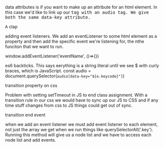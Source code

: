 data attributes is if you want to make up an attribute for an html element. In this case we'd like to link up our <kbd> tag with an audio tag. We give both the same data-key attribute.


<div data-key="65" class="key">
  <kbd>A</kbd>
  <span class="sound">clap</span>
</div>

<audio data-key="65" src="sounds/clap.wav"></audio>


adding event listeners. We add an eventListener to some html element as a property and then add the specific event we're listening for, the nthe funciton that we want to run.

window.addEventListener('eventName', ()=>{})

es6 backticks. This says eerything is a string literal until we see $ with curly braces, which is JavaScript.
const audio = document.querySelector(`audio[data-key="${e.keycode}"]`)

transition property on css

Problem with setting setTimeout in JS to end class assignment. With a transition rule in our css we would have to sync up our JS to CSS and if any time stuff changes from css to JS things could get out of sync.

transition end event

when we add an event listener we must add event listener to each element, not just the array we get when we run things like querySelectorAll('.key'). Running this method will give us a node list and we have to access each node list and add events.


